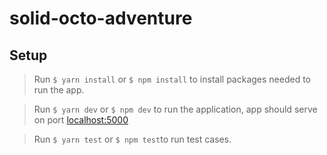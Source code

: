 # solid-octo-adventure

## Setup

> Run `$ yarn install` or `$ npm install` to install packages needed to run the app.

> Run `$ yarn dev` or `$ npm dev` to run the application, app should serve on port [localhost:5000]('http://localhost:5000')

> Run `$ yarn test` or `$ npm test`to run test cases.
